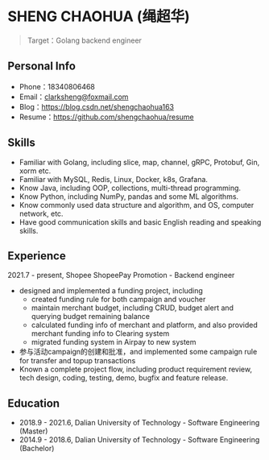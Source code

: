 # SHENG CHAOHUA (绳超华)
> Target：Golang backend engineer

## Personal Info
- Phone：18340806468
- Email：clarksheng@foxmail.com
- Blog：https://blog.csdn.net/shengchaohua163
- Resume：https://github.com/shengchaohua/resume

## Skills
- Familiar with Golang, including slice, map, channel, gRPC, Protobuf, Gin, xorm etc.
- Familiar with MySQL, Redis, Linux, Docker, k8s, Grafana.
- Know Java, including OOP, collections, multi-thread programming.
- Know Python, including NumPy, pandas and some ML algorithms.
- Know commonly used data structure and algorithm, and OS, computer network, etc.
- Have good communication skills and basic English reading and speaking skills.

## Experience
2021.7 - present, Shopee ShopeePay Promotion - Backend engineer
- designed and implemented a funding project, including
  - created funding rule for both campaign and voucher
  - maintain merchant budget, including CRUD, budget alert and querying budget remaining balance
  - calculated funding info of merchant and platform, and also provided merchant funding info to Clearing system
  - migrated funding system in Airpay to new system
- 参与活动campaign的创建和批准，and implemented some campaign rule for transfer and topup transactions
- Known a complete project flow, including product requirement review, tech design, coding, testing, demo, bugfix and feature release.

## Education
- 2018.9 - 2021.6, Dalian University of Technology - Software Engineering (Master)
- 2014.9 - 2018.6, Dalian University of Technology - Software Engineering (Bachelor)